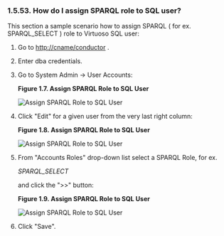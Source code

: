 <div id="sparqlassignrole" class="section">

<div class="titlepage">

<div>

<div>

### 1.5.53. How do I assign SPARQL role to SQL user?

</div>

</div>

</div>

This section a sample scenario how to assign SPARQL ( for ex.
SPARQL_SELECT ) role to Virtuoso SQL user:

<div class="orderedlist">

1.  Go to <a href="http://cname/conductor" class="ulink"
    target="_top">http://cname/conductor</a> .

2.  Enter dba credentials.

3.  Go to System Admin -\> User Accounts:

    <div class="figure-float">

    <div id="role1" class="figure">

    **Figure 1.7. Assign SPARQL Role to SQL User**

    <div class="figure-contents">

    <div class="mediaobject">

    ![Assign SPARQL Role to SQL User](images/ui/ag1.png)

    </div>

    </div>

    </div>

      

    </div>

4.  Click "Edit" for a given user from the very last right column:

    <div class="figure-float">

    <div id="role2" class="figure">

    **Figure 1.8. Assign SPARQL Role to SQL User**

    <div class="figure-contents">

    <div class="mediaobject">

    ![Assign SPARQL Role to SQL User](images/ui/ag2.png)

    </div>

    </div>

    </div>

      

    </div>

5.  From "Accounts Roles" drop-down list select a SPARQL Role, for ex.

    <span class="emphasis">*SPARQL_SELECT*</span>

    and click the "\>\>" button:

    <div class="figure-float">

    <div id="role1_01" class="figure">

    **Figure 1.9. Assign SPARQL Role to SQL User**

    <div class="figure-contents">

    <div class="mediaobject">

    ![Assign SPARQL Role to SQL User](images/ui/ag3.png)

    </div>

    </div>

    </div>

      

    </div>

6.  Click "Save".

</div>

</div>
